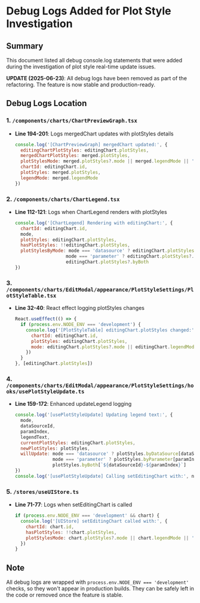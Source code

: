 # Debug Logs Added for Plot Style Investigation

## Summary
This document listed all debug console.log statements that were added during the investigation of plot style real-time update issues. 

**UPDATE (2025-06-23)**: All debug logs have been removed as part of the refactoring. The feature is now stable and production-ready.

## Debug Logs Location

### 1. `/components/charts/ChartPreviewGraph.tsx`
- **Line 194-201**: Logs mergedChart updates with plotStyles details
  ```javascript
  console.log('[ChartPreviewGraph] mergedChart updated:', {
    editingChartPlotStyles: editingChart.plotStyles,
    mergedChartPlotStyles: merged.plotStyles,
    plotStylesMode: merged.plotStyles?.mode || merged.legendMode || 'datasource',
    chartId: editingChart.id,
    plotStyles: merged.plotStyles,
    legendMode: merged.legendMode
  })
  ```

### 2. `/components/charts/ChartLegend.tsx`
- **Line 112-121**: Logs when ChartLegend renders with plotStyles
  ```javascript
  console.log('[ChartLegend] Rendering with editingChart:', {
    chartId: editingChart.id,
    mode,
    plotStyles: editingChart.plotStyles,
    hasPlotStyles: !!editingChart.plotStyles,
    plotStylesByMode: mode === 'datasource' ? editingChart.plotStyles?.byDataSource : 
                     mode === 'parameter' ? editingChart.plotStyles?.byParameter : 
                     editingChart.plotStyles?.byBoth
  })
  ```

### 3. `/components/charts/EditModal/appearance/PlotStyleSettings/PlotStyleTable.tsx`
- **Line 32-40**: React effect logging plotStyles changes
  ```javascript
  React.useEffect(() => {
    if (process.env.NODE_ENV === 'development') {
      console.log('[PlotStyleTable] editingChart.plotStyles changed:', {
        chartId: editingChart.id,
        plotStyles: editingChart.plotStyles,
        mode: editingChart.plotStyles?.mode || editingChart.legendMode || 'datasource'
      })
    }
  }, [editingChart.plotStyles])
  ```

### 4. `/components/charts/EditModal/appearance/PlotStyleSettings/hooks/usePlotStyleUpdate.ts`
- **Line 159-172**: Enhanced updateLegend logging
  ```javascript
  console.log('[usePlotStyleUpdate] Updating legend text:', { 
    mode, 
    dataSourceId, 
    paramIndex, 
    legendText, 
    currentPlotStyles: editingChart.plotStyles,
    newPlotStyles: plotStyles,
    willUpdate: mode === 'datasource' ? plotStyles.byDataSource[dataSourceId] :
                mode === 'parameter' ? plotStyles.byParameter[paramIndex] :
                plotStyles.byBoth[`${dataSourceId}-${paramIndex}`]
  })
  console.log('[usePlotStyleUpdate] Calling setEditingChart with:', newChart)
  ```

### 5. `/stores/useUIStore.ts`
- **Line 71-77**: Logs when setEditingChart is called
  ```javascript
  if (process.env.NODE_ENV === 'development' && chart) {
    console.log('[UIStore] setEditingChart called with:', {
      chartId: chart.id,
      hasPlotStyles: !!chart.plotStyles,
      plotStylesMode: chart.plotStyles?.mode || chart.legendMode || 'datasource'
    })
  }
  ```

## Note
All debug logs are wrapped with `process.env.NODE_ENV === 'development'` checks, so they won't appear in production builds. They can be safely left in the code or removed once the feature is stable.